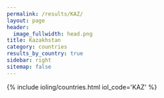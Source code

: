 ```yaml
---
permalink: /results/KAZ/
layout: page
header:
  image_fullwidth: head.png
title: Kazakhstan
category: countries
results_by_country: true
sidebar: right
sitemap: false
---
```


{% include ioling/countries.html iol_code='KAZ' %}